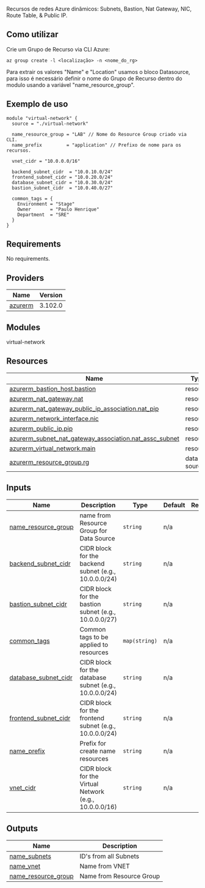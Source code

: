 Recursos de redes Azure dinâmicos: Subnets, Bastion, Nat Gateway, NIC, Route Table, & Public IP.

## Como utilizar
Crie um Grupo de Recurso via CLI Azure:
```
az group create -l <localização> -n <nome_do_rg>
```
Para extrair os valores "Name" e "Location" usamos o bloco Datasource, para isso é necessário definir o nome do Grupo de Recurso dentro do modulo usando a variável "name_resource_group".

## Exemplo de uso
```
module "virtual-network" {
  source = "./virtual-network"

  name_resource_group = "LAB" // Nome do Resource Group criado via CLI.
  name_prefix         = "application" // Prefixo de nome para os recursos.

  vnet_cidr = "10.0.0.0/16"

  backend_subnet_cidr  = "10.0.10.0/24"
  frontend_subnet_cidr = "10.0.20.0/24"
  database_subnet_cidr = "10.0.30.0/24"
  bastion_subnet_cidr  = "10.0.40.0/27"

  common_tags = {
    Environment = "Stage"
    Owner       = "Paulo Henrique"
    Department  = "SRE"
  }
}
```


## Requirements

No requirements.

## Providers

| Name | Version |
|------|---------|
| <a name="provider_azurerm"></a> [azurerm](#provider\_azurerm) | 3.102.0 |

## Modules

virtual-network

## Resources

| Name | Type |
|------|------|
| [azurerm_bastion_host.bastion](https://registry.terraform.io/providers/hashicorp/azurerm/latest/docs/resources/bastion_host) | resource |
| [azurerm_nat_gateway.nat](https://registry.terraform.io/providers/hashicorp/azurerm/latest/docs/resources/nat_gateway) | resource |
| [azurerm_nat_gateway_public_ip_association.nat_pip](https://registry.terraform.io/providers/hashicorp/azurerm/latest/docs/resources/nat_gateway_public_ip_association) | resource |
| [azurerm_network_interface.nic](https://registry.terraform.io/providers/hashicorp/azurerm/latest/docs/resources/network_interface) | resource |
| [azurerm_public_ip.pip](https://registry.terraform.io/providers/hashicorp/azurerm/latest/docs/resources/public_ip) | resource |
| [azurerm_subnet_nat_gateway_association.nat_assc_subnet](https://registry.terraform.io/providers/hashicorp/azurerm/latest/docs/resources/subnet_nat_gateway_association) | resource |
| [azurerm_virtual_network.main](https://registry.terraform.io/providers/hashicorp/azurerm/latest/docs/resources/virtual_network) | resource |
| [azurerm_resource_group.rg](https://registry.terraform.io/providers/hashicorp/azurerm/latest/docs/data-sources/resource_group) | data source |

## Inputs

| Name | Description | Type | Default | Required |
|------|-------------|------|---------|:--------:|
| <a name="input_name_resource_group"></a> [name\_resource\_group](#input\_vnet\_cidr) | name from Resource Group for Data Source | `string` | n/a | yes |
| <a name="input_backend_subnet_cidr"></a> [backend\_subnet\_cidr](#input\_backend\_subnet\_cidr) | CIDR block for the backend subnet (e.g., 10.0.0.0/24) | `string` | n/a | yes |
| <a name="input_bastion_subnet_cidr"></a> [bastion\_subnet\_cidr](#input\_bastion\_subnet\_cidr) | CIDR block for the bastion subnet (e.g., 10.0.0.0/27) | `string` | n/a | yes |
| <a name="input_common_tags"></a> [common\_tags](#input\_common\_tags) | Common tags to be applied to resources | `map(string)` | n/a | yes |
| <a name="input_database_subnet_cidr"></a> [database\_subnet\_cidr](#input\_database\_subnet\_cidr) | CIDR block for the database subnet (e.g., 10.0.0.0/24) | `string` | n/a | yes |
| <a name="input_frontend_subnet_cidr"></a> [frontend\_subnet\_cidr](#input\_frontend\_subnet\_cidr) | CIDR block for the frontend subnet (e.g., 10.0.0.0/24) | `string` | n/a | yes |
| <a name="input_name_prefix"></a> [name\_prefix](#input\_name\_prefix) | Prefix for create name resources | `string` | n/a | yes |
| <a name="input_vnet_cidr"></a> [vnet\_cidr](#input\_vnet\_cidr) | CIDR block for the Virtual Network (e.g., 10.0.0.0/16) | `string` | n/a | yes |


## Outputs

| Name | Description |
|------|-------------|
| <a name="output_name_subnets"></a> [name\_subnets](#output\_name\_subnets) | ID's from all Subnets |
| <a name="output_name_vnet"></a> [name\_vnet](#output\_name\_vnet) | Name from VNET |
| <a name="output_name_resource_group"></a> [name\_resource\_group](#output\_name\_resource\_group) | Name from Resource Group |
